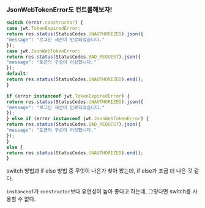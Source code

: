 ### JsonWebTokenError도 컨트롤해보자!
```js
switch (error.constructor) {
case jwt.TokenExpiredError:
return res.status(StatusCodes.UNAUTHORIZED).json({
"message": "로그인 세션이 만료되었습니다."
});
case jwt.JsonWebTokenError:
return res.status(StatusCodes.BAD_REQUEST).json({
"message": "토큰의 구성이 이상합니다."
});
default:
return res.status(StatusCodes.UNAUTHORIZED).end();
}
```
```js
if (error instanceof jwt.TokenExpiredError) {
return res.status(StatusCodes.UNAUTHORIZED).json({
"message": "로그인 세션이 만료되었습니다."
});
} else if (error instanceof jwt.JsonWebTokenError) {
return res.status(StatusCodes.BAD_REQUEST).json({
"message": "토큰의 구성이 이상합니다."
});
}
else {
return res.status(StatusCodes.UNAUTHORIZED).end();
}
```
switch 방법과 if else 방법 중 무엇이 나은가 찾아 봤는데, if else가 조금 더 나은 것 같다.  

`instanceof`가 `constructor`보다 유연성이 높아 좋다고 하는데, 그렇다면 switch를 사용할 수 없다.  
